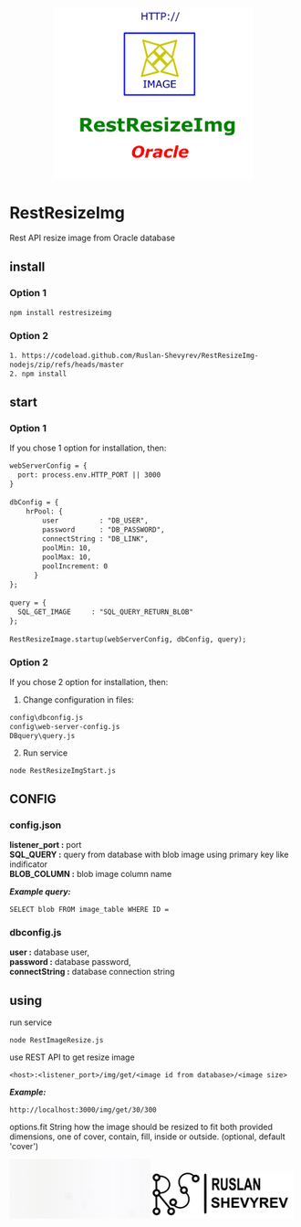 <p align="center">
  <img src="/media/RestResizeImage.gif" width="350" title="RestResizeImage">
</p>

# RestResizeImg

Rest API resize image from Oracle database

## install

### Option 1
```
npm install restresizeimg
```

### Option 2

```
1. https://codeload.github.com/Ruslan-Shevyrev/RestResizeImg-nodejs/zip/refs/heads/master
2. npm install
```

## start

### Option 1

If you chose 1 option for installation, then:

```
webServerConfig = {
  port: process.env.HTTP_PORT || 3000
}

dbConfig = {
	hrPool: {
		user          : "DB_USER",
		password      : "DB_PASSWORD",
		connectString : "DB_LINK",
		poolMin: 10,
		poolMax: 10,
		poolIncrement: 0
	  }
};

query = {
  SQL_GET_IMAGE     : "SQL_QUERY_RETURN_BLOB"
};

RestResizeImage.startup(webServerConfig, dbConfig, query);
```

### Option 2

If you chose 2 option for installation, then:

1. Change configuration in files:
```
config\dbconfig.js
config\web-server-config.js
DBquery\query.js
```

2. Run service
```
node RestResizeImgStart.js
```

## CONFIG

### config.json

**listener_port :** port\
**SQL_QUERY :** query from database with blob image using primary key like indificator\
**BLOB_COLUMN :** blob image column name

***Example query:***
```
SELECT blob FROM image_table WHERE ID = 
```

### dbconfig.js

**user          :** database user,\
**password      :** database password,\
**connectString :** database connection string

## using

run service
```
node RestImageResize.js
```
use REST API to get resize image
```
<host>:<listener_port>/img/get/<image id from database>/<image size>
```
***Example:***
```
http://localhost:3000/img/get/30/300 
```

options.fit String  how the image should be resized to fit both provided dimensions, one of cover, contain, fill, inside or outside. (optional, default 'cover')

<p align="left">
  <img src="https://github.com/Ruslan-Shevyrev/Ruslan-Shevyrev/blob/main/logoRS/logo_mini.gif" width="49%" title="logo">
  <img src="https://github.com/Ruslan-Shevyrev/Ruslan-Shevyrev/blob/main/logoRS/logoRS_FULL.png" width="49%" title="RuslanShevyrev" >
</p>